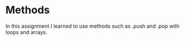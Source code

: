 Methods
==============
In this assignment I learned to use methods such as .push and .pop with loops and arrays.